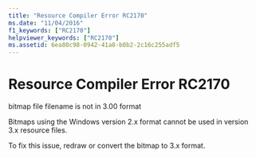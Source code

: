 ```yaml
---
title: "Resource Compiler Error RC2170"
ms.date: "11/04/2016"
f1_keywords: ["RC2170"]
helpviewer_keywords: ["RC2170"]
ms.assetid: 6ea80c98-0942-41a8-b0b2-2c16c255adf5
---
```

# Resource Compiler Error RC2170

bitmap file filename is not in 3.00 format

Bitmaps using the Windows version 2.x format cannot be used in version 3.x resource files.

To fix this issue, redraw or convert the bitmap to 3.x format.